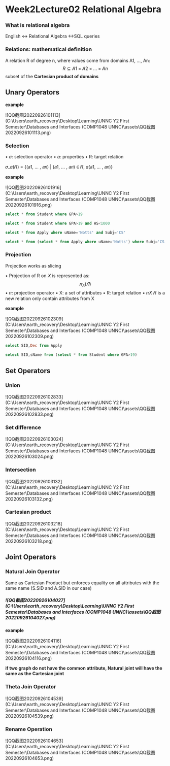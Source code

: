 # Week2Lecture02 Relational Algebra

### What is relational algebra

English <-> Relational Algebra <->SQL queries  

### Relations: mathematical definition  

A relation R of degree n, where values come from domains A1, …, An:
$$
R ⊆ A1 × A2 × … × An
$$
subset of the **Cartesian product of domains**  

## Unary Operators  

**example**

![QQ截图20220926101113](C:\Users\earth_recovery\Desktop\Learning\UNNC Y2 First Semester\Databases and Interfaces (COMP1048 UNNC)\assets\QQ截图20220926101113.png)

### Selection  

• 𝜎: selection operator
• 𝛼: properties
• R: target relation  

𝜎_𝛼(𝑅) = {(𝑎1, … , 𝑎𝑛) | (𝑎1, … , 𝑎𝑛) ∈ 𝑅, 𝛼(𝑎1, … , 𝑎𝑛)}

**example**

![QQ截图20220926101916](C:\Users\earth_recovery\Desktop\Learning\UNNC Y2 First Semester\Databases and Interfaces (COMP1048 UNNC)\assets\QQ截图20220926101916.png)

```sql
select * from Student where GPA>19
```

```sql
select * from Student where GPA>19 and HS<1000
```

```sql
select * from Apply where uName='Notts' and Subj='CS'
```

```sql
select * from (select * from Apply where uName='Notts') where Subj='CS'
```

### Projection  

Projection works as slicing  

• Projection of R on 𝑋 is represented as:
$$
𝜋_𝑋 (𝑅)
$$
• 𝜋: projection operator
• X: a set of attributes
• R: target relation
• 𝜋𝑋 𝑅 is a new relation only contain attributes from X  

**example**

![QQ截图20220926102309](C:\Users\earth_recovery\Desktop\Learning\UNNC Y2 First Semester\Databases and Interfaces (COMP1048 UNNC)\assets\QQ截图20220926102309.png)

```sql
select SID,Dec from Apply
```

```sql
select SID,sName from (select * from Student where GPA>19)
```

## Set Operators  

### Union

![QQ截图20220926102833](C:\Users\earth_recovery\Desktop\Learning\UNNC Y2 First Semester\Databases and Interfaces (COMP1048 UNNC)\assets\QQ截图20220926102833.png)

### Set difference  

![QQ截图20220926103024](C:\Users\earth_recovery\Desktop\Learning\UNNC Y2 First Semester\Databases and Interfaces (COMP1048 UNNC)\assets\QQ截图20220926103024.png)

### Intersection  

![QQ截图20220926103132](C:\Users\earth_recovery\Desktop\Learning\UNNC Y2 First Semester\Databases and Interfaces (COMP1048 UNNC)\assets\QQ截图20220926103132.png)

### Cartesian product  

![QQ截图20220926103218](C:\Users\earth_recovery\Desktop\Learning\UNNC Y2 First Semester\Databases and Interfaces (COMP1048 UNNC)\assets\QQ截图20220926103218.png)

## Joint Operators  

### Natural Join Operator  

Same as Cartesian Product but enforces equality on all attributes with the same name (S.SID and A.SID in our case)  

##### ![QQ截图20220926104027](C:\Users\earth_recovery\Desktop\Learning\UNNC Y2 First Semester\Databases and Interfaces (COMP1048 UNNC)\assets\QQ截图20220926104027.png)

**example**

![QQ截图20220926104116](C:\Users\earth_recovery\Desktop\Learning\UNNC Y2 First Semester\Databases and Interfaces (COMP1048 UNNC)\assets\QQ截图20220926104116.png)

**if two graph do not have the common attribute, Natural joint will have the same as the Cartesian joint**

### Theta Join Operator  

![QQ截图20220926104539](C:\Users\earth_recovery\Desktop\Learning\UNNC Y2 First Semester\Databases and Interfaces (COMP1048 UNNC)\assets\QQ截图20220926104539.png)

### Rename Operation

![QQ截图20220926104653](C:\Users\earth_recovery\Desktop\Learning\UNNC Y2 First Semester\Databases and Interfaces (COMP1048 UNNC)\assets\QQ截图20220926104653.png)